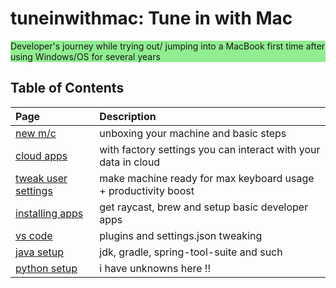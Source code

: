 # tuneinwithmac: Tune in with Mac
<p style="background-color:lightgreen">Developer's journey while trying out/ jumping into a MacBook first time after using Windows/OS for several years</p>


## Table of Contents

| Page  | Description  |
| :---  | :---         |
| [new m/c](./docs/newmc.md) | unboxing your machine and basic steps |
| [cloud apps](./docs/cloudapps.md) | with factory settings you can interact with your data in cloud |
| [tweak user settings](./docs/desktopconfig.md) | make machine ready for max keyboard usage + productivity boost |
| [installing apps](./docs/appinstalls.md) | get raycast, brew and setup basic developer apps |
| [vs code](./docs/vscode.md) | plugins and settings.json tweaking |
| [java setup](./docs/javasetup.md) | jdk, gradle, spring-tool-suite and such |
| [python setup](./docs/pysetup.md) | i have unknowns here !! |




